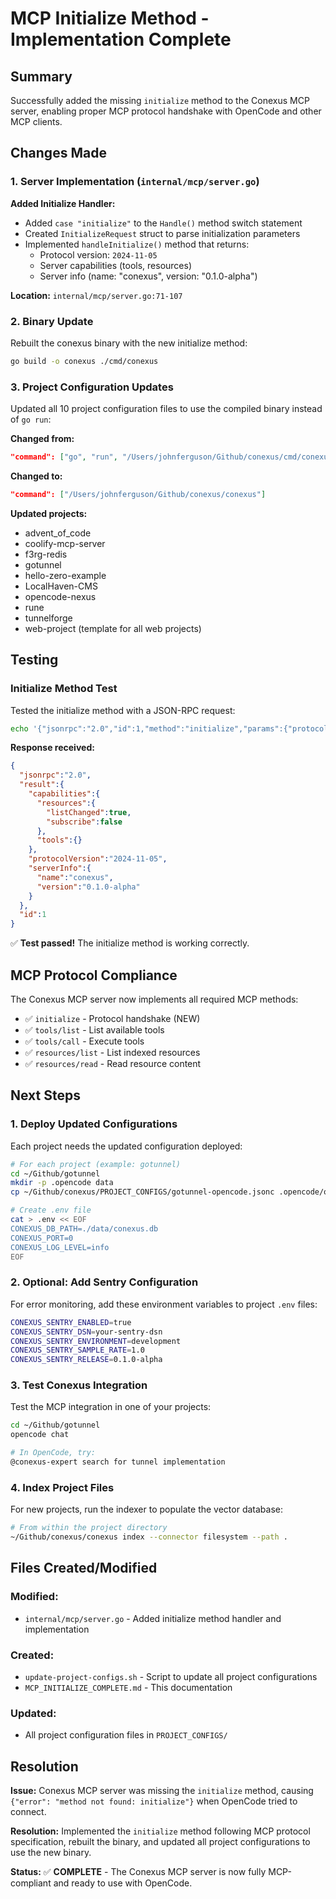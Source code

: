 # MCP Initialize Method - Implementation Complete

## Summary

Successfully added the missing `initialize` method to the Conexus MCP server, enabling proper MCP protocol handshake with OpenCode and other MCP clients.

## Changes Made

### 1. Server Implementation (`internal/mcp/server.go`)

**Added Initialize Handler:**
- Added `case "initialize"` to the `Handle()` method switch statement
- Created `InitializeRequest` struct to parse initialization parameters
- Implemented `handleInitialize()` method that returns:
  - Protocol version: `2024-11-05`
  - Server capabilities (tools, resources)
  - Server info (name: "conexus", version: "0.1.0-alpha")

**Location:** `internal/mcp/server.go:71-107`

### 2. Binary Update

Rebuilt the conexus binary with the new initialize method:
```bash
go build -o conexus ./cmd/conexus
```

### 3. Project Configuration Updates

Updated all 10 project configuration files to use the compiled binary instead of `go run`:

**Changed from:**
```json
"command": ["go", "run", "/Users/johnferguson/Github/conexus/cmd/conexus"]
```

**Changed to:**
```json
"command": ["/Users/johnferguson/Github/conexus/conexus"]
```

**Updated projects:**
- advent_of_code
- coolify-mcp-server
- f3rg-redis
- gotunnel
- hello-zero-example
- LocalHaven-CMS
- opencode-nexus
- rune
- tunnelforge
- web-project (template for all web projects)

## Testing

### Initialize Method Test

Tested the initialize method with a JSON-RPC request:

```bash
echo '{"jsonrpc":"2.0","id":1,"method":"initialize","params":{"protocolVersion":"2024-11-05","capabilities":{"roots":{"listChanged":true}},"clientInfo":{"name":"test","version":"1.0.0"}}}' | ./conexus
```

**Response received:**
```json
{
  "jsonrpc":"2.0",
  "result":{
    "capabilities":{
      "resources":{
        "listChanged":true,
        "subscribe":false
      },
      "tools":{}
    },
    "protocolVersion":"2024-11-05",
    "serverInfo":{
      "name":"conexus",
      "version":"0.1.0-alpha"
    }
  },
  "id":1
}
```

✅ **Test passed!** The initialize method is working correctly.

## MCP Protocol Compliance

The Conexus MCP server now implements all required MCP methods:

- ✅ `initialize` - Protocol handshake (NEW)
- ✅ `tools/list` - List available tools
- ✅ `tools/call` - Execute tools
- ✅ `resources/list` - List indexed resources
- ✅ `resources/read` - Read resource content

## Next Steps

### 1. Deploy Updated Configurations

Each project needs the updated configuration deployed:

```bash
# For each project (example: gotunnel)
cd ~/Github/gotunnel
mkdir -p .opencode data
cp ~/Github/conexus/PROJECT_CONFIGS/gotunnel-opencode.jsonc .opencode/opencode.jsonc

# Create .env file
cat > .env << EOF
CONEXUS_DB_PATH=./data/conexus.db
CONEXUS_PORT=0
CONEXUS_LOG_LEVEL=info
EOF
```

### 2. Optional: Add Sentry Configuration

For error monitoring, add these environment variables to project `.env` files:

```bash
CONEXUS_SENTRY_ENABLED=true
CONEXUS_SENTRY_DSN=your-sentry-dsn
CONEXUS_SENTRY_ENVIRONMENT=development
CONEXUS_SENTRY_SAMPLE_RATE=1.0
CONEXUS_SENTRY_RELEASE=0.1.0-alpha
```

### 3. Test Conexus Integration

Test the MCP integration in one of your projects:

```bash
cd ~/Github/gotunnel
opencode chat

# In OpenCode, try:
@conexus-expert search for tunnel implementation
```

### 4. Index Project Files

For new projects, run the indexer to populate the vector database:

```bash
# From within the project directory
~/Github/conexus/conexus index --connector filesystem --path .
```

## Files Created/Modified

### Modified:
- `internal/mcp/server.go` - Added initialize method handler and implementation

### Created:
- `update-project-configs.sh` - Script to update all project configurations
- `MCP_INITIALIZE_COMPLETE.md` - This documentation

### Updated:
- All project configuration files in `PROJECT_CONFIGS/`

## Resolution

**Issue:** Conexus MCP server was missing the `initialize` method, causing `{"error": "method not found: initialize"}` when OpenCode tried to connect.

**Resolution:** Implemented the `initialize` method following MCP protocol specification, rebuilt the binary, and updated all project configurations to use the new binary.

**Status:** ✅ **COMPLETE** - The Conexus MCP server is now fully MCP-compliant and ready to use with OpenCode.
